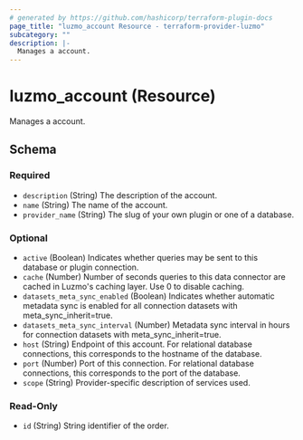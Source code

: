 ```yaml
---
# generated by https://github.com/hashicorp/terraform-plugin-docs
page_title: "luzmo_account Resource - terraform-provider-luzmo"
subcategory: ""
description: |-
  Manages a account.
---
```


# luzmo_account (Resource)

Manages a account.



<!-- schema generated by tfplugindocs -->
## Schema

### Required

- `description` (String) The description of the account.
- `name` (String) The name of the account.
- `provider_name` (String) The slug of your own plugin or one of a database.

### Optional

- `active` (Boolean) Indicates whether queries may be sent to this database or plugin connection.
- `cache` (Number) Number of seconds queries to this data connector are cached in Luzmo's caching layer. Use 0 to disable caching.
- `datasets_meta_sync_enabled` (Boolean) Indicates whether automatic metadata sync is enabled for all connection datasets with meta_sync_inherit=true.
- `datasets_meta_sync_interval` (Number) Metadata sync interval in hours for connection datasets with meta_sync_inherit=true.
- `host` (String) Endpoint of this account. For relational database connections, this corresponds to the hostname of the database.
- `port` (Number) Port of this connection. For relational database connections, this corresponds to the port of the database.
- `scope` (String) Provider-specific description of services used.

### Read-Only

- `id` (String) String identifier of the order.
